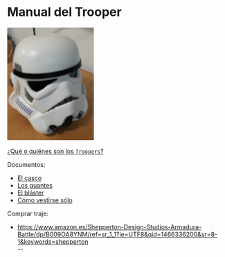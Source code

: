 
# Manual del Trooper

![casco](images/casco.png)

[¿Qué o quiénes son los `Troopers`?](wikipedia.md)

Documentos:
* [El casco](casco.md)
* [Los guantes](./gloves/README.md)
* [El bláster](blaster.md)
* [Cómo vestirse sólo](vestirse.md)

Comprar traje:
* https://www.amazon.es/Shepperton-Design-Studios-Armadura-Battle/dp/B009OA8YNM/ref=sr_1_1?ie=UTF8&qid=1466336200&sr=8-1&keywords=shepperton   
-- 
